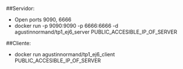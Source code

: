##Servidor:
<ul>
<li>Open ports 9090, 6666</li>
<li>docker run -p 9090:9090 -p 6666:6666 -d agustinnormand/tp1_ej6_server PUBLIC_ACCESIBLE_IP_OF_SERVER</li>
</ul>

##Cliente:
<ul>
<li>docker run agustinnormand/tp1_ej6_client PUBLIC_ACCESIBLE_IP_OF_SERVER</li>
</ul>